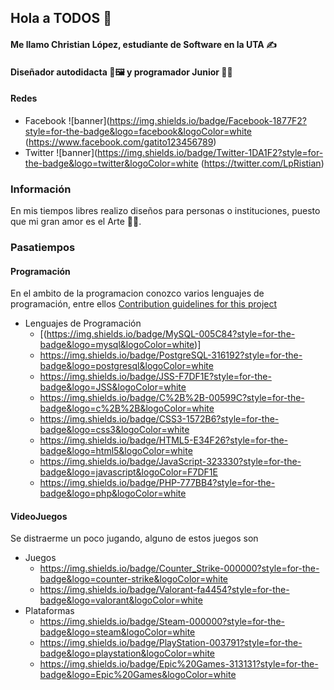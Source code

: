 ## Hola a TODOS 👋
#### Me llamo Christian López, estudiante de Software en la UTA ✍️
#### Diseñador autodidacta 🎨🖼️ y programador Junior 🧑‍💻
#### Redes
- Facebook ![banner](https://img.shields.io/badge/Facebook-1877F2?style=for-the-badge&logo=facebook&logoColor=white (https://www.facebook.com/gatito123456789)
- Twitter ![banner](https://img.shields.io/badge/Twitter-1DA1F2?style=for-the-badge&logo=twitter&logoColor=white (https://twitter.com/LpRistian)
### Información
En mis tiempos libres realizo diseños para personas o instituciones, puesto que mi gran amor es el Arte 🧑‍🎨.
### Pasatiempos
#### Programación
En el ambito de la programacion conozco varios lenguajes de programación, entre ellos
[Contribution guidelines for this project](docs/CONTRIBUTING.md)
   - Lenguajes de Programación
      - [(https://img.shields.io/badge/MySQL-005C84?style=for-the-badge&logo=mysql&logoColor=white)]
      - https://img.shields.io/badge/PostgreSQL-316192?style=for-the-badge&logo=postgresql&logoColor=white
      - https://img.shields.io/badge/JSS-F7DF1E?style=for-the-badge&logo=JSS&logoColor=white
      - https://img.shields.io/badge/C%2B%2B-00599C?style=for-the-badge&logo=c%2B%2B&logoColor=white
      - https://img.shields.io/badge/CSS3-1572B6?style=for-the-badge&logo=css3&logoColor=white
      - https://img.shields.io/badge/HTML5-E34F26?style=for-the-badge&logo=html5&logoColor=white
      - https://img.shields.io/badge/JavaScript-323330?style=for-the-badge&logo=javascript&logoColor=F7DF1E
      - https://img.shields.io/badge/PHP-777BB4?style=for-the-badge&logo=php&logoColor=white
   
   
#### VideoJuegos
Se distraerme un poco jugando, alguno de estos juegos son
   - Juegos
      - https://img.shields.io/badge/Counter_Strike-000000?style=for-the-badge&logo=counter-strike&logoColor=white
      - https://img.shields.io/badge/Valorant-fa4454?style=for-the-badge&logo=valorant&logoColor=white
   - Plataformas
      - https://img.shields.io/badge/Steam-000000?style=for-the-badge&logo=steam&logoColor=white
      - https://img.shields.io/badge/PlayStation-003791?style=for-the-badge&logo=playstation&logoColor=white
      - https://img.shields.io/badge/Epic%20Games-313131?style=for-the-badge&logo=Epic%20Games&logoColor=white
   
<!--
**ChrisitanLP/ChrisitanLP** is a ✨ _special_ ✨ repository because its `README.md` (this file) appears on your GitHub profile.

Here are some ideas to get you started:

- 🔭 I’m currently working on ...
- 🌱 I’m currently learning ...
- 👯 I’m looking to collaborate on ...
- 🤔 I’m looking for help with ...
- 💬 Ask me about ...
- 📫 How to reach me: ...
- 😄 Pronouns: ...
- ⚡ Fun fact: ...
-->
